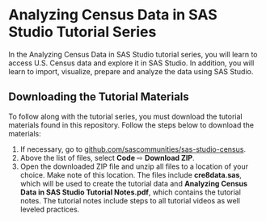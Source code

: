 # Analyzing Census Data in SAS Studio Tutorial Series
In the Analyzing Census Data in SAS Studio tutorial series, you will learn to access U.S. Census data and explore it in SAS Studio. In addition, you will learn to import, visualize, prepare and analyze the data using SAS Studio.

## Downloading the Tutorial Materials
To follow along with the tutorial series, you must download the tutorial materials found in this repository. Follow the steps below to download the materials:
1.	If necessary, go to [github.com/sascommunities/sas-studio-census](github.com/sascommunities/sas-studio-census). 
2.	Above the list of files, select **Code** ⇨ **Download ZIP**.
3.	Open the downloaded ZIP file and unzip all files to a location of your choice. Make note of this location. The files include **cre8data.sas**, which will be used to create the tutorial data and **Analyzing Census Data in SAS Studio Tutorial Notes.pdf**, which contains the tutorial notes. The tutorial notes include steps to all tutorial videos as well leveled practices.
